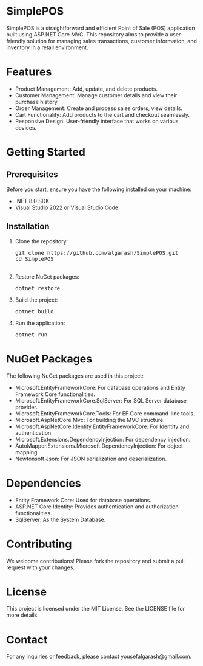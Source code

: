 <h1>SimplePOS</h1>
SimplePOS is a straightforward and efficient Point of Sale (POS) application built using ASP.NET Core MVC. This repository aims to provide a user-friendly solution for managing sales transactions, customer information, and inventory in a retail environment.

<h1>Features</h1>
<ul>
        <li>Product Management: Add, update, and delete products.</li>
        <li>Customer Management: Manage customer details and view their purchase history.</li>
        <li>Order Management: Create and process sales orders, view details.</li>
        <li>Cart Functionality: Add products to the cart and checkout seamlessly.</li>
        <li>Responsive Design: User-friendly interface that works on various devices.</li>
 </ul>

<h1>Getting Started</h1>
<h2>Prerequisites</h2>
<p>Before you start, ensure you have the following installed on your machine:</p>
<ul>
<li>.NET 8.0 SDK</li>
<li>Visual Studio 2022 or Visual Studio Code</li>
</ul>

<h2>Installation</h2>
    <ol>
        <li>Clone the repository:
            <pre>
git clone https://github.com/algarash/SimplePOS.git
cd SimplePOS
            </pre>
        </li>
        <li>Restore NuGet packages:
            <pre>dotnet restore</pre>
        </li>
        <li>Build the project:
            <pre>dotnet build</pre>
        </li>
        <li>Run the application:
            <pre>dotnet run</pre>
        </li>
    </ol>

 <h1>NuGet Packages</h1>
    <p>The following NuGet packages are used in this project:</p>
    <ul>
        <li>Microsoft.EntityFrameworkCore: For database operations and Entity Framework Core functionalities.</li>
        <li>Microsoft.EntityFrameworkCore.SqlServer: For SQL Server database provider.</li>
        <li>Microsoft.EntityFrameworkCore.Tools: For EF Core command-line tools.</li>
        <li>Microsoft.AspNetCore.Mvc: For building the MVC structure.</li>
        <li>Microsoft.AspNetCore.Identity.EntityFrameworkCore: For Identity and authentication.</li>
        <li>Microsoft.Extensions.DependencyInjection: For dependency injection.</li>
        <li>AutoMapper.Extensions.Microsoft.DependencyInjection: For object mapping.</li>
        <li>Newtonsoft.Json: For JSON serialization and deserialization.</li>
    </ul>
<h1>Dependencies</h1>
    <ul>
        <li>Entity Framework Core: Used for database operations.</li>
        <li>ASP.NET Core Identity: Provides authentication and authorization functionalities.</li>
        <li>SqlServer: As the System Database.</li>
    </ul>

<h1>Contributing</h1>
    <p>We welcome contributions! Please fork the repository and submit a pull request with your changes.</p>

<h1>License</h1>
    <p>This project is licensed under the MIT License. See the LICENSE file for more details.</p>

 <h1>Contact</h1>
    <p>For any inquiries or feedback, please contact <a href="mailto:yousefalgarash@gmail.com">yousefalgarash@gmail.com</a>.</p>
